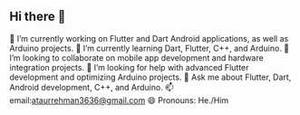 ## Hi there 👋
🔭 I’m currently working on Flutter and Dart Android applications, as well as Arduino projects.
🌱 I’m currently learning Dart, Flutter, C++, and Arduino.
👯 I’m looking to collaborate on mobile app development and hardware integration projects.
🤔 I’m looking for help with advanced Flutter development and optimizing Arduino projects.
💬 Ask me about Flutter, Dart, Android development, C++, and Arduino.
📫 email:ataurrehman3636@gmail.com
😄 Pronouns: He./Him

